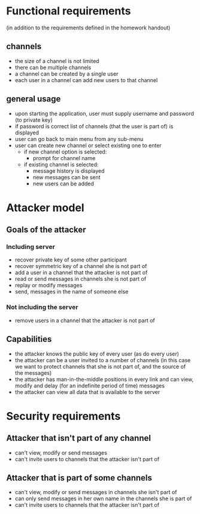 # Functional requirements 
(in addition to the requirements defined in the homework handout)

## channels
* the size of a channel is not limited
* there can be multiple channels
* a channel can be created by a single user
* each user in a channel can add new users to that channel

## general usage
* upon starting the application, user must supply username and password (to private key)
* if password is correct list of channels (that the user is part of) is displayed
* user can go back to main menu from any sub-menu
* user can create new channel or select existing one to enter
	* if new channel option is selected:
		* prompt for channel name
	* if existing channel is selected:
		* message history is displayed
		* new messages can be sent
		* new users can be added

# Attacker model

## Goals of the attacker 

### Including server
* recover private key of some other participant
* recover symmetric key of a channel she is not part of
* add a user in a channel that the attacker is not part of
* read or send messages in channels she is not part of
* replay or modify messages
* send, messages in the name of someone else

### Not including the server
* remove users in a channel that the attacker is not part of

## Capabilities
* the attacker knows the public key of every user (as do every user)
* the attacker can be a user invited to a number of channels (in this case we want to protect channels that she is not part of, and the source of the messages)
* the attacker has man-in-the-middle positions in every link and can view, modify and delay (for an indefinite period of time) messages
* the attacker can view all data that is available to the server

# Security requirements

## Attacker that isn't part of any channel
* can't view, modify or send messages 
* can't invite users to channels that the attacker isn't part of

## Attacker that is part of some channels
* can't view, modify or send messages in channels she isn't part of
* can only send messages in her own name in the channels she is part of
* can't invite users to channels that the attacker isn't part of
